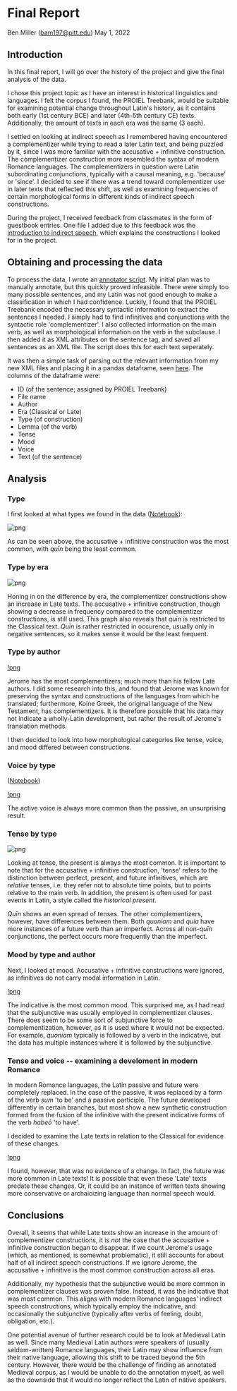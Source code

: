 # Final Report
Ben Miller (bam197@pitt.edu)
May 1, 2022

## Introduction
In this final report, I will go over the history of the project and give the final analysis of the data.

I chose this project topic as I have an interest in historical linguistics and languages.
I felt the corpus I found, the PROIEL Treebank, would be suitable for examining potential change throughout Latin's history,
as it contains both early (1st century BCE) and later (4th-5th century CE) texts.
Additionally, the amount of texts in each era was the same (3 each).

I settled on looking at indirect speech as I remembered having encountered a complementizer while trying to read a later Latin text,
and being puzzled by it, since I was more familiar with the accusative + infinitive construction.
The complementizer construction more resembled the syntax of modern Romance languages.
The complementizers in question were Latin subordinating conjunctions, typically with a causal meaning, e.g. 'because' or 'since'.
I decided to see if there was a trend toward complementizer use in later texts that reflected this shift, as well as
examining frequencies of certain morphological forms in different kinds of indirect speech constructions.

During the project, I received feedback from classmates in the form of guestbook entries.
One file I added due to this feedback was the [introduction to indirect speech](oo_introduction.md), which explains the constructions
I looked for in the project.

## Obtaining and processing the data
To process the data, I wrote an [annotator script](annotations/annotate.py).
My initial plan was to manually annotate, but this quickly proved infeasible.
There were simply too many possible sentences, and my Latin was not good enough to make a classification in which I had confidence.
Luckily, I found that the PROIEL Treebank encoded the necessary syntactic information to extract the sentences I needed.
I simply had to find infinitives and conjunctions with the syntactic role 'complementizer'.
I also collected information on the main verb, as well as morphological information on the verb in the subclause.
I then added it as XML attributes on the sentence tag, and saved all sentences as an XML file.
The script does this for each text seperately.

It was then a simple task of parsing out the relevant information from my new XML files and placing it in a pandas dataframe, seen [here](https://nbviewer.org/github/Data-Science-for-Linguists-2022/Latin-Indirect-Speech/blob/main/notebooks/Analysis.ipynb#Imports).
The columns of the dataframe were:
* ID (of the sentence; assigned by PROIEL Treebank)
* File name
* Author
* Era (Classical or Late)
* Type (of construction)
* Lemma (of the verb)
* Tense
* Mood
* Voice
* Text (of the sentence)

## Analysis

### Type

I first looked at what types we found in the data ([Notebook](https://nbviewer.org/github/Data-Science-for-Linguists-2022/Latin-Indirect-Speech/blob/main/notebooks/Analysis.ipynb#Plots)):

![png](presentation/graphs/type.png)

As can be seen above, the accusative + infinitive construction was the most common, with *quīn* being the least common.

### Type by era

![png](presentation/graphs/type_by_era.png)

Honing in on the difference by era, the complementizer constructions show an increase in Late texts.
The accusative + infinitive construction, though showing a decrease in frequency compared to the
complementizer constructions, is still used.
This graph also reveals that *quīn* is restricted to the Classical text.
*Quīn* is rather restricted in occurence, usually only in negative sentences, so it makes sense it would be the least frequent.

### Type by author

[!png](presentation/graphs/type_by_auth.png)

Jerome has the most complementizers; much more than his fellow Late authors.
I did some research into this, and found that Jerome was known for preserving the syntax and constructions of the languages from which he translated;
furthermore, Koine Greek, the original language of the New Testament, has complementizers.
It is therefore possible that his data may not indicate a wholly-Latin development, but rather the result of Jerome's translation methods.

I then decided to look into how morphological categories like tense, voice, and mood differed between constructions.

### Voice by type

([Notebook](https://nbviewer.org/github/Data-Science-for-Linguists-2022/Latin-Indirect-Speech/blob/main/notebooks/Analysis.ipynb#Further-Analysis-(Progress-Report-3)))

[!png](presentation/graphs/voice_by_type.png)

The active voice is always more common than the passive, an unsurprising result.

### Tense by type

![png](presentation/graphs/tense_by_type.png)

Looking at tense, the present is always the most common.
It is important to note that for the accusative + infinitive construction, 'tense' refers to the distinction between
perfect, present, and future infinitives, which are *relative* tenses, i.e. they refer not to absolute time points,
but to points relative to the main verb.
In addition, the present is often used for past events in Latin, a style called the *historical present*.

*Quīn* shows an even spread of tenses.
The other complementizers, however, have differences between them.
Both *quoniam* and *quia* have more instances of a future verb than an imperfect.
Across all non-*quīn* conjunctions, the perfect occurs more frequently than the imperfect.

### Mood by type and author

Next, I looked at mood.
Accusative + infinitive constructions were ignored, as infinitives do not carry modal information in Latin.

[!png](presentation/graphs/mood_by_type_auth.png)

The indicative is the most common mood.
This surprised me, as I had read that the subjunctive was usually employed in complementizer clauses.
There does seem to be some sort of subjunctive force to complementization, however, as it is used where it would not be expected.
For example, *quoniam* typically is followed by a verb in the indicative, but the data has multiple instances where it is followed by the subjunctive.

### Tense and voice -- examining a develoment in modern Romance

In modern Romance languages, the Latin passive and future were completely replaced.
In the case of the passive, it was replaced by a form of the verb *sum* 'to be' and a passive participle.
The future developed differently in certain branches, but most show a new synthetic construction formed from the fusion
of the infinitive with the present indicative forms of the verb *habeō* 'to have'.

I decided to examine the Late texts in relation to the Classical for evidence of these changes.

[!png](presentation/graphs/tense_voice_by_era.png)

I found, however, that was no evidence of a change.
In fact, the future was more common in Late texts!
It is possible that even these 'Late' texts predate these changes.
Or, it could be an instance of written texts showing more conservative or archaicizing language than normal speech would.

## Conclusions

Overall, it seems that while Late texts show an increase in the amount of complementizer constructions, it is *not* the case
that the accusative + infinitive construction began to disappear.
If we count Jerome's usage (which, as mentioned, is somewhat problematic), it still accounts for about half of all
indirect speech constructions.
If we ignore Jerome, the accusative + infinitive is the most common construction across all eras.

Additionally, my hypothesis that the subjunctive would be more common in complementizer clauses was proven false.
Instead, it was the indicative that was most common.
This aligns with modern Romance languages' indirect speech constructions, which typically employ the indicative,
and occasionally the subjunctive (typically after verbs of feeling, doubt, obligation, etc.).

One potential avenue of further research could be to look at Medieval Latin as well.
Since many Medieval Latin authors were speakers of (usually seldom-written) Romance languages,
their Latin may show influence from their native language, allowing this shift to be traced beyond the 5th century.
However, there would be the challenge of finding an annotated Medieval corpus, as I would be unable to do the annotation myself,
as well as the downside that it would no longer reflect the Latin of native speakers.
